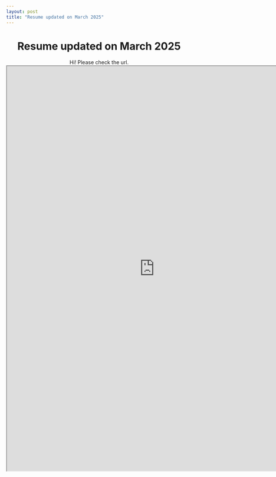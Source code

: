 ```yaml
---
layout: post
title: "Resume updated on March 2025"
---
```


# <center> Resume updated on March 2025 </center>

<center>Hi! Please check the url.</center>

<center>
  <iframe src="https://raw.githubusercontent.com/jlee400/jlee400.github.io/master/assets/JuhyunResumeinLaTex.pdf" width="800px" height="1100px">
  </iframe>
</center>
